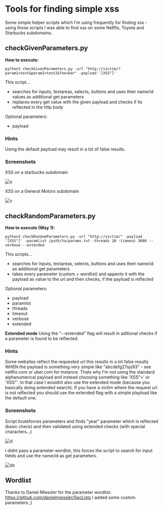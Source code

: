 # Tools for finding simple xss

Some simple helper scripts which I'm using frequently for finding xss - using those scripts I was able to find xss on some Netflix, Toyota and Starbucks subdomains.

## checkGivenParameters.py

__How to execute:__

```
python3 checkGivenParameters.py -url "http://victim/?param1=test&param2=test2&foo=bar" -payload '[XSS"]'
```

This script...
- searches for inputs, textareas, selects, buttons and uses their name/id values as additional get parameters
- replaces every get value with the given payload and checks if its reflected in the http body

Optional parameters:
- payload

### Hints
Using the default payload may result in a lot of false results.

### Screenshots

XSS on a starbucks subdomain

![s](https://i.imgur.com/hrIep5K.png)

XSS on a General Motors subdomain

![v](https://i.imgur.com/eanQkRk.png)


## checkRandomParameters.py

__How to execute (Way 1):__

```
python3 checkRandomParameters.py -url "http://victim/" -payload '[XSS"]' -paramlist /path/to/params.txt -threads 10 -timeout 3600 --verbose --extended
```

This scripts...
- searches for inputs, textareas, selects, buttons and uses their name/id as additional get parameters
- takes every parameter (custom + wordlist) and appents it with the payload as value to the url and then checks, if the payload is reflected

Optional parameters:
- payload
- paramlist
- threads
- timeout
- verbose
- extended

__Extended mode__
Using the "--extended" flag will result in aditional checks if a parameter is found to be reflected.


### Hints
Some websites reflect the requested url this results in a lot false results WHEN the payload is something very simple like "abcdefg27sjs93" - see netflix.com or uber.com for instance. Thats why I'm not using the standard alphanumerical payload and instead choosing something like 'XSS">' or 'XSS"'. In that case I wouldnt also use the extended mode (because you basically doing extended search). If you have a victim where the request url is not reflected you should use the extended flag with a simple playload like the default one.

### Screenshots

Script bruteforces parameters and finds "year" parameter which is reflected (basic check) and then validated using extended checks (with special characters...)

![d](https://i.imgur.com/AmIxJnV.png)

I didnt pass a parameter wordlist, this forces the script to search for input fields and use the name/id as get parameters.

![ds](https://i.imgur.com/n8AN7u3.png)

## Wordlist

Thanks to Daniel Miessler for the parameter wordlist: https://github.com/danielmiessler/SecLists
I added some custom parameters ;)